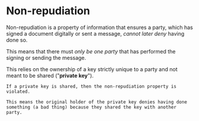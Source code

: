 # Non-repudiation

Non-repudiation is a property of information that ensures a party, which has signed a document digitally or sent a message, _cannot later deny_ having done so.

This means that there must _only be one party_ that has performed the signing or sending the message. 

This relies on the ownership of a key strictly unique to a party and not meant to be shared ("**private key**").

~~~admonish example
If a private key is shared, then the non-repudiation property is violated.

This means the original holder of the private key denies having done something (a bad thing) because they shared the key with another party.
~~~
